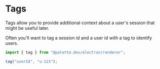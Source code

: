 # Tags

Tags allow you to provide additional context about a user's session that might be useful later.

Often you'll want to tag a session id and a user id with a tag to identify users.

```ts {7-8} title="index.js"
import { tag } from "@palette.dev/electron/renderer";

tag("userId", "u-123");
```

